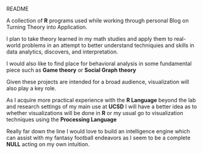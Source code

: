 README

A collection of **R** programs used while working through personal Blog on Turning Theory into Application.

I plan to take theory learned in my math studies and apply them to real-world problems in an attempt to better understand techniquies and skills in data analytics, discovers, and interpretation.

I would also like to find place for behavioral analysis in some fundamental piece such as **Game theory** or **Social Graph theory**

Given these projects are intended for a broad audience, visualization will also play a key role.

As I acquire more practical experience with the **R Language** beyond the lab and research settings of my main use at **UCSD** I will have a better idea as to whether visualizations will be done in **R** or my usual go to visualization techniques using the **Processing Language**

Really far down the line I would love to build an intelligence engine which can assist with my fantasy football endeavors as I seem to be a complete **NULL** acting on my own intuition.